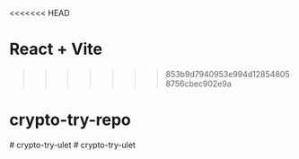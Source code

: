 <<<<<<< HEAD
# React + Vite

>>>>>>> 853b9d7940953e994d128548058756cbec902e9a
# crypto-try-repo
#   c r y p t o - t r y - u l e t  
 # crypto-try-ulet
